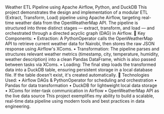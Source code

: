 
Weather ETL Pipeline using Apache Airflow, Python, and DuckDB
This project demonstrates the design and implementation of a modular ETL (Extract, Transform, Load) pipeline using Apache Airflow, targeting real-time weather data from the OpenWeatherMap API. The pipeline is structured into three distinct stages — extract, transform, and load — and orchestrated through a directed acyclic graph (DAG) in Airflow.
🔧 Key Components:
•	Extraction: A PythonOperator calls the OpenWeatherMap API to retrieve current weather data for Nairobi, then stores the raw JSON response using Airflow's XComs.
•	Transformation: The pipeline parses and structures relevant weather metrics (timestamp, city, temperature, humidity, weather description) into a clean Pandas DataFrame, which is also passed between tasks via XComs.
•	Loading: The final step loads the transformed data into a DuckDB table, ensuring persistent storage in a local database file. If the table doesn't exist, it's created automatically.
🚀 Technologies Used:
•	Airflow DAGs & PythonOperator for scheduling and orchestration
•	Pandas for data transformation
•	DuckDB for lightweight local data storage
•	XComs for inter-task communication in Airflow
•	OpenWeatherMap API as the live data source
This project exemplifies my ability to build a scalable, real-time data pipeline using modern tools and best practices in data engineering.

